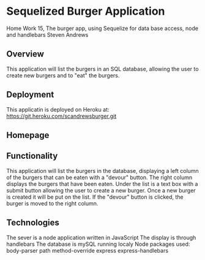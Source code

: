 # Sequelized Burger Application
Home Work 15, The burger app, using Sequelize for data base access, node and handlebars
Steven Andrews

## Overview

This application will list the burgers in an SQL database, allowing the user to create new burgers and to "eat" the burgers.

## Deployment

This applicatin is deployed on Heroku at:
https://git.heroku.com/scandrewsburger.git

## Homepage



## Functionality

This application will list the burgers in the database, displaying a left column of the burgers that can be eaten with a "devour" button.  The right column displays the burgers that have been eaten.  Under the list is a text box with a submit button allowing the user to create a new burger.  Once a new burger is created it will be put on the list.  If the "devour" button is clicked, the burger is moved to the right column.

## Technologies

The sever is a node application written in JavaScript
The display is through handlebars
The database is mySQL running localy
Node packages used:
	body-parser
	path
	method-override
	express
	express-handlebars

